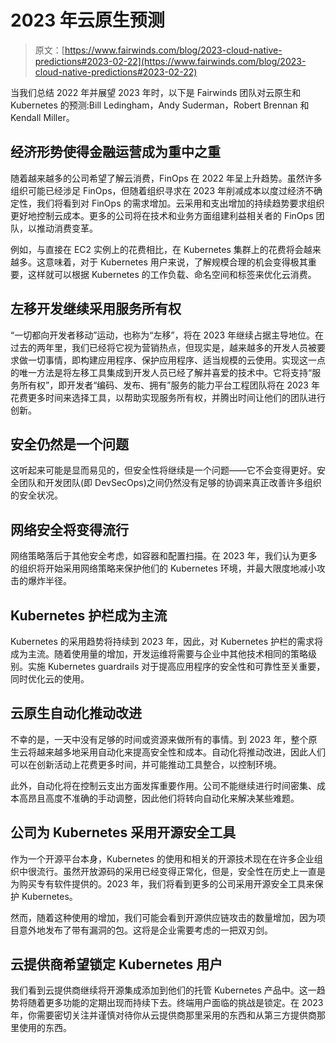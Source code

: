 # 2023 年云原生预测

> 原文：[https://www.fairwinds.com/blog/2023-cloud-native-predictions#2023-02-22](https://www.fairwinds.com/blog/2023-cloud-native-predictions#2023-02-22)

 当我们总结 2022 年并展望 2023 年时，以下是 Fairwinds 团队对云原生和 Kubernetes 的预测:Bill Ledingham，Andy Suderman，Robert Brennan 和 Kendall Miller。

## 经济形势使得金融运营成为重中之重

随着越来越多的公司希望了解云消费，FinOps 在 2022 年呈上升趋势。虽然许多组织可能已经涉足 FinOps，但随着组织寻求在 2023 年削减成本以度过经济不确定性，我们将看到对 FinOps 的需求增加。云采用和支出增加的持续趋势要求组织更好地控制云成本。更多的公司将在技术和业务方面组建利益相关者的 FinOps 团队，以推动消费变革。

例如，与直接在 EC2 实例上的花费相比，在 Kubernetes 集群上的花费将会越来越多。这意味着，对于 Kubernetes 用户来说，了解规模合理的机会变得极其重要，这样就可以根据 Kubernetes 的工作负载、命名空间和标签来优化云消费。

## 左移开发继续采用服务所有权

“一切都向开发者移动”运动，也称为“左移”，将在 2023 年继续占据主导地位。在过去的两年里，我们已经将它视为营销热点，但现实是，越来越多的开发人员被要求做一切事情，即构建应用程序、保护应用程序、适当规模的云使用。实现这一点的唯一方法是将左移工具集成到开发人员已经了解并喜爱的技术中。它将支持“服务所有权”，即开发者“编码、发布、拥有”服务的能力平台工程团队将在 2023 年花费更多时间来选择工具，以帮助实现服务所有权，并腾出时间让他们的团队进行创新。

## 安全仍然是一个问题

这听起来可能是显而易见的，但安全性将继续是一个问题——它不会变得更好。安全团队和开发团队(即 DevSecOps)之间仍然没有足够的协调来真正改善许多组织的安全状况。

## 网络安全将变得流行

网络策略落后于其他安全考虑，如容器和配置扫描。在 2023 年，我们认为更多的组织将开始采用网络策略来保护他们的 Kubernetes 环境，并最大限度地减小攻击的爆炸半径。

## Kubernetes 护栏成为主流

Kubernetes 的采用趋势将持续到 2023 年，因此，对 Kubernetes 护栏的需求将成为主流。随着使用量的增加，开发运维将需要与企业中其他技术相同的策略级别。实施 Kubernetes guardrails 对于提高应用程序的安全性和可靠性至关重要，同时优化云的使用。

## 云原生自动化推动改进

不幸的是，一天中没有足够的时间或资源来做所有的事情。到 2023 年，整个原生云将越来越多地采用自动化来提高安全性和成本。自动化将推动改进，因此人们可以在创新活动上花费更多时间，并可能推动工具整合，以控制环境。

此外，自动化将在控制云支出方面发挥重要作用。公司不能继续进行时间密集、成本高昂且高度不准确的手动调整，因此他们将转向自动化来解决某些难题。

## 公司为 Kubernetes 采用开源安全工具

作为一个开源平台本身，Kubernetes 的使用和相关的开源技术现在在许多企业组织中很流行。虽然开放源码的采用已经变得正常化，但是，安全性在历史上一直是为购买专有软件提供的。2023 年，我们将看到更多的公司采用开源安全工具来保护 Kubernetes。

然而，随着这种使用的增加，我们可能会看到开源供应链攻击的数量增加，因为项目意外地发布了带有漏洞的包。这将是企业需要考虑的一把双刃剑。

## 云提供商希望锁定 Kubernetes 用户

我们看到云提供商继续将开源集成添加到他们的托管 Kubernetes 产品中。这一趋势将随着更多功能的定期出现而持续下去。终端用户面临的挑战是锁定。在 2023 年，你需要密切关注并谨慎对待你从云提供商那里采用的东西和从第三方提供商那里使用的东西。